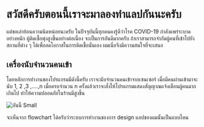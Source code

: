 # สวัสดีครับตอนนี้เราจะมาลองทำแลปกันนะครับ
แต่ขอเล่าย้อนความนิดหน่อยนะครับ ในปัจจุบันนี้ทุกคนคงรู้ดีว่าโรค COVID-19 กำลังแพร่ระบาดอย่างหนัก ผู้ติดเชื้อพุ่งสูงขึ้นอย่างต่อเนื่อง จะเป็นการอันดีมากครับ
ถ้าเราสามารถจำกัดผู้คนที่เข้าไปยังสถานที่ต่าง ๆ ได้เพื่อลดโอกาสในการติดเชื้อนั่นเอง
ผมเนี่ยจึงมีความสนใจที่จะเสนอ

## เครื่องนับจำนวนคนเข้า
โดยหลักการทำงานของโปรแกรมมีดังนี้ครับ เราจะนับจำนวนคนเข้าจากเซนเซอร์ เมื่อมีคนผ่านเข้ามาจะนับ 1, 2 ,3 ,....,n
เมื่อครบจำนวน n ครั้งแล้วเราจะสั่งให้โปรแกรมแสดงสัญญาณแจ้งเตือนผู้คนมากเกินไป ทำให้ความปลอดภัยในร้านมีสูงขึ้น


![อันนี้ Small](https://user-images.githubusercontent.com/88340264/153753191-7d179074-ab61-4c6b-8678-87f723bff07c.jpeg)

จะเห็นจาก flowchart ได้ครับว่าระบบการทำงานของการ design แลปของผมนั้นเป็นแบบไหน
